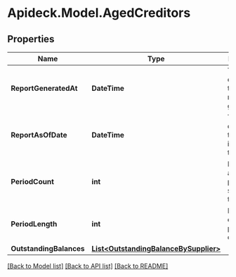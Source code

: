 # Apideck.Model.AgedCreditors

## Properties

Name | Type | Description | Notes
------------ | ------------- | ------------- | -------------
**ReportGeneratedAt** | **DateTime** | The exact date and time the report was generated. | [optional] 
**ReportAsOfDate** | **DateTime** | The cutoff date for transactions included in the report. | [optional] 
**PeriodCount** | **int** | Number of aging periods shown in the report. | [optional] [default to 4]
**PeriodLength** | **int** | Length of each aging period in days. | [optional] [default to 30]
**OutstandingBalances** | [**List&lt;OutstandingBalanceBySupplier&gt;**](OutstandingBalanceBySupplier.md) |  | [optional] 

[[Back to Model list]](../README.md#documentation-for-models) [[Back to API list]](../README.md#documentation-for-api-endpoints) [[Back to README]](../README.md)

